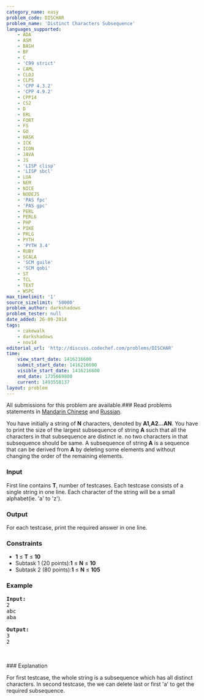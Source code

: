 ```yaml
---
category_name: easy
problem_code: DISCHAR
problem_name: 'Distinct Characters Subsequence'
languages_supported:
    - ADA
    - ASM
    - BASH
    - BF
    - C
    - 'C99 strict'
    - CAML
    - CLOJ
    - CLPS
    - 'CPP 4.3.2'
    - 'CPP 4.9.2'
    - CPP14
    - CS2
    - D
    - ERL
    - FORT
    - FS
    - GO
    - HASK
    - ICK
    - ICON
    - JAVA
    - JS
    - 'LISP clisp'
    - 'LISP sbcl'
    - LUA
    - NEM
    - NICE
    - NODEJS
    - 'PAS fpc'
    - 'PAS gpc'
    - PERL
    - PERL6
    - PHP
    - PIKE
    - PRLG
    - PYTH
    - 'PYTH 3.4'
    - RUBY
    - SCALA
    - 'SCM guile'
    - 'SCM qobi'
    - ST
    - TCL
    - TEXT
    - WSPC
max_timelimit: '1'
source_sizelimit: '50000'
problem_author: darkshadows
problem_tester: null
date_added: 26-09-2014
tags:
    - cakewalk
    - darkshadows
    - nov14
editorial_url: 'http://discuss.codechef.com/problems/DISCHAR'
time:
    view_start_date: 1416216600
    submit_start_date: 1416216600
    visible_start_date: 1416216600
    end_date: 1735669800
    current: 1493558137
layout: problem
---
```

All submissions for this problem are available.###  Read problems statements in [Mandarin Chinese](http://www.codechef.com/download/translated/NOV14/mandarin/DISCHAR.pdf) and [Russian](http://www.codechef.com/download/translated/NOV14/russian/DISCHAR.pdf).

You have initially a string of **N** characters, denoted by **A1,A2...AN**. You have to print the size of the largest subsequence of string **A** such that all the characters in that subsequence are distinct ie. no two characters in that subsequence should be same.
A subsequence of string **A** is a sequence that can be derived from **A** by deleting some elements and without changing the order of the remaining elements.

### Input

First line contains **T**, number of testcases. Each testcase consists of a single string in one line. Each character of the string will be a small alphabet(ie. 'a' to 'z').

### Output

For each testcase, print the required answer in one line.

### Constraints

- **1** ≤ **T** ≤ **10**
- Subtask 1 (20 points):**1** ≤ **N** ≤ **10**
- Subtask 2 (80 points):**1** ≤ **N** ≤ **105**

### Example

<pre><b>Input:</b>
2
abc
aba

<b>Output:</b>
3
2


</pre>### Explanation
For first testcase, the whole string is a subsequence which has all distinct characters.
In second testcase, the we can delete last or first 'a' to get the required subsequence.
